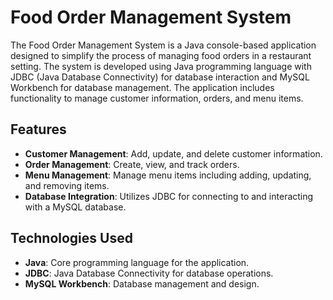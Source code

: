 # Food Order Management System

The Food Order Management System is a Java console-based application designed to simplify the process of managing food orders in a restaurant setting. The system is developed using Java programming language with JDBC (Java Database Connectivity) for database interaction and MySQL Workbench for database management. The application includes functionality to manage customer information, orders, and menu items.

## Features

- **Customer Management**: Add, update, and delete customer information.
- **Order Management**: Create, view, and track orders.
- **Menu Management**: Manage menu items including adding, updating, and removing items.
- **Database Integration**: Utilizes JDBC for connecting to and interacting with a MySQL database.

## Technologies Used

- **Java**: Core programming language for the application.
- **JDBC**: Java Database Connectivity for database operations.
- **MySQL Workbench**: Database management and design.
